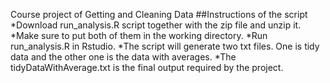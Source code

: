 Course project of Getting and Cleaning Data
##Instructions of the script
*Download run_analysis.R script together with the zip file and unzip it.
*Make sure to put both of them in the working directory.
*Run run_analysis.R in Rstudio.
*The script will generate two txt files. One is tidy data and the other one is the data with averages.
*The tidyDataWithAverage.txt is the final output required by the project.